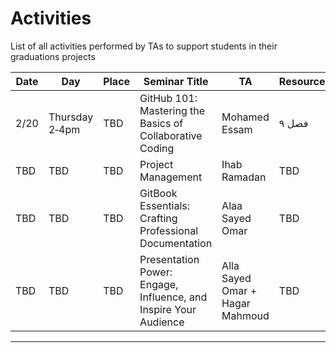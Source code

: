 # Activities 
List of all activities performed by TAs to support students in their graduations projects 

Date|Day|Place|Seminar Title|TA|Resources
---|---|---|---|---|---
2/20|Thursday 2‑4pm|TBD|GitHub 101: Mastering the Basics of Collaborative Coding|Mohamed Essam| فصل ٩  
TBD|TBD|TBD|Project Management|Ihab Ramadan|TBD
TBD|TBD|TBD|GitBook Essentials: Crafting Professional Documentation|Alaa Sayed Omar|TBD
TBD|TBD|TBD|Presentation Power: Engage, Influence, and Inspire Your Audience|Alla Sayed Omar + Hagar Mahmoud|TBD

---
